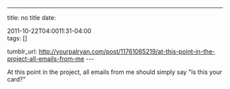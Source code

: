 ---
title: no title
date:

 2011-10-22T04:0011:31-04:00  
tags:  []

tumblr_url:
http://yourpalryan.com/post/11761065219/at-this-point-in-the-project-all-emails-from-me
\-\--

At this point in the project, all emails from me should simply say "Is
this your card?"
